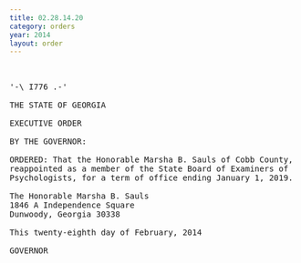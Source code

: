```yaml
---
title: 02.28.14.20
category: orders
year: 2014
layout: order
---
```


<pre> 

'-\ I776 .-'

THE STATE OF GEORGIA

EXECUTIVE ORDER

BY THE GOVERNOR:

ORDERED: That the Honorable Marsha B. Sauls of Cobb County, Georgia, is
reappointed as a member of the State Board of Examiners of
Psychologists, for a term of office ending January 1, 2019.

The Honorable Marsha B. Sauls
1846 A Independence Square
Dunwoody, Georgia 30338

This twenty-eighth day of February, 2014

GOVERNOR

</pre>
